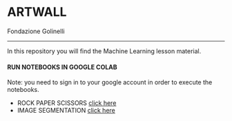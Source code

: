 ARTWALL
=======
Fondazione Golinelli 
_____________________

In this repository you will find the Machine Learning lesson material.


#### RUN NOTEBOOKS IN GOOGLE COLAB
Note: you need to sign in to your google account in order to execute the notebooks.

<ul>
    <li>ROCK PAPER SCISSORS <a target="_blank" href="https://colab.research.google.com/github/fondazione-golinelli/artwall/blob/master/rock_paper_scissors/rock_paper_scissors.ipynb">click here</a></li>
    <li>IMAGE SEGMENTATION <a target="_blank" href="https://colab.research.google.com/github/fondazione-golinelli/artwall/blob/master/image_segmentation/segmentation.ipynb">click here</a></li>
</ul>  

